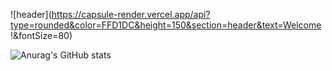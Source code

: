 ![header](https://capsule-render.vercel.app/api?type=rounded&color=FFD1DC&height=150&section=header&text=Welcome !&fontSize=80)





![Anurag's GitHub stats](https://github-readme-stats.vercel.app/api?username=erika0915&show_icons=true&theme=github-readme-stats)

<!--
**erika0915/erika0915** is a ✨ _special_ ✨ repository because its `README.md` (this file) appears on your GitHub profile.

Here are some ideas to get you started:

- 🔭 I’m currently working on ...
- 🌱 I’m currently learning ...
- 👯 I’m looking to collaborate on ...
- 🤔 I’m looking for help with ...
- 💬 Ask me about ...
- 📫 How to reach me: ...
- 😄 Pronouns: ...
- ⚡ Fun fact: ...
-->

